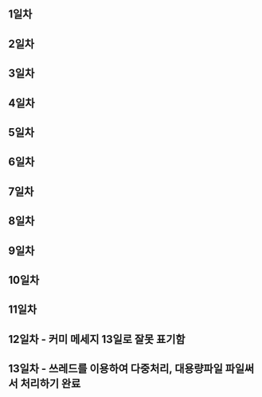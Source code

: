 ## 1일차
## 2일차
## 3일차
## 4일차
## 5일차
## 6일차
## 7일차
## 8일차
## 9일차
## 10일차
## 11일차
## 12일차 - 커미 메세지 13일로 잘못 표기함
## 13일차 - 쓰레드를 이용하여 다중처리, 대용량파일 파일써서 처리하기 완료

